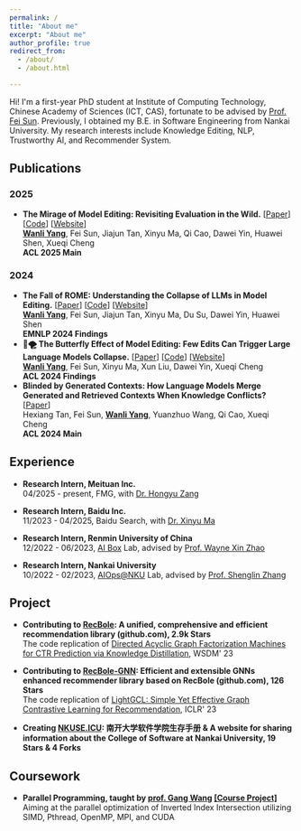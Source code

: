 ```yaml
---
permalink: /
title: "About me"
excerpt: "About me"
author_profile: true
redirect_from: 
  - /about/
  - /about.html

---
```


Hi! I'm a first-year PhD student at Institute of Computing Technology, Chinese Academy of Sciences (ICT, CAS), fortunate to be advised by [Prof. Fei Sun](http://ofey.me/). Previously, I obtained my B.E. in Software Engineering from Nankai University. My research interests include Knowledge Editing, NLP, Trustworthy AI, and Recommender System.

## Publications

### 2025

- **The Mirage of Model Editing: Revisiting Evaluation in the Wild.** [[Paper](https://aclanthology.org/2025.acl-long.745.pdf)] [[Code](https://github.com/WanliYoung/Revisit-Editing-Evaluation)] [[Website](https://yangwl.site/revisit-editing-evaluation)] <br>
  **<u>Wanli Yang</u>**, Fei Sun, Jiajun Tan, Xinyu Ma, Qi Cao, Dawei Yin, Huawei Shen, Xueqi Cheng <br>
  **ACL 2025 Main**

### 2024

- **The Fall of ROME: Understanding the Collapse of LLMs in Model Editing.** [[Paper](https://aclanthology.org/2024.findings-emnlp.236.pdf)] [[Code](https://github.com/WanliYoung/Collapse-in-Model-Editing)] [[Website](https://yangwl.site/collapse-in-model-editing)] <br>
  **<u>Wanli Yang</u>**, Fei Sun, Jiajun Tan, Xinyu Ma, Du Su, Dawei Yin, Huawei Shen <br>
  **EMNLP 2024 Findings**
- **🦋🌪️ The Butterfly Effect of Model Editing: Few Edits Can Trigger Large Language Models Collapse.** [[Paper](https://aclanthology.org/2024.findings-acl.322.pdf)] [[Code](https://github.com/WanliYoung/Collapse-in-Model-Editing)] [[Website](https://yangwl.site/collapse-in-model-editing)] <br>
  **<u>Wanli Yang</u>**, Fei Sun, Xinyu Ma, Xun Liu, Dawei Yin, Xueqi Cheng <br>
  **ACL 2024 Findings**
- **Blinded by Generated Contexts: How Language Models Merge Generated and Retrieved Contexts When Knowledge Conflicts?** [[Paper](https://aclanthology.org/2024.acl-long.337.pdf)]<br>
  Hexiang Tan, Fei Sun, **<u>Wanli Yang</u>**, Yuanzhuo Wang, Qi Cao, Xueqi Cheng <br>
  **ACL 2024 Main**

## Experience

- **Research Intern, Meituan Inc.** <br>
  04/2025 - present, FMG, with [Dr. Hongyu Zang](https://scholar.google.com/citations?user=2kmSy50AAAAJ)

- **Research Intern, Baidu Inc.** <br>
  11/2023 - 04/2025, Baidu Search, with [Dr. Xinyu Ma](https://albert-ma.github.io/)

- **Research Intern, Renmin University of China** <br>
  12/2022 - 06/2023, [AI Box](http://aibox.ruc.edu.cn/) Lab, advised by [Prof. Wayne Xin Zhao](https://scholar.google.com/citations?user=JNhNacoAAAAJ)

- **Research Intern, Nankai University** <br>
  10/2022 - 02/2023, [AIOps@NKU](https://nkcs.iops.ai/) Lab, advised by [Prof. Shenglin Zhang](https://nkcs.iops.ai/shenglinzhang/)

## Project

- **Contributing to [RecBole](https://github.com/RUCAIBox/RecBole): A unified, comprehensive and efficient recommendation library (github.com), 2.9k Stars** <br>
  The code replication of [Directed Acyclic Graph Factorization Machines for CTR Prediction via Knowledge Distillation](https://arxiv.org/abs/2211.11159), WSDM' 23

- **Contributing to [RecBole-GNN](https://github.com/RUCAIBox/RecBole-GNN): Efficient and extensible GNNs enhanced recommender library based on RecBole (github.com), 126 Stars** <br>
  The code replication of [LightGCL: Simple Yet Effective Graph Contrastive Learning for Recommendation](https://arxiv.org/abs/2302.08191), ICLR' 23

- **Creating [NKUSE.ICU](https://nkuse.icu/): 南开大学软件学院生存手册 & A website for sharing information about the College of Software at Nankai University, 19 Stars & 4 Forks**

## Coursework

- **Parallel Programming, taught by [prof. Gang Wang](https://cc.nankai.edu.cn/2021/0323/c13619a490377/page.htm) [[Course Project]](https://github.com/wending0417/NKCS-ParallelProgramming)** <br>
  Aiming at the parallel optimization of Inverted Index Intersection utilizing SIMD, Pthread, OpenMP, MPI, and CUDA
